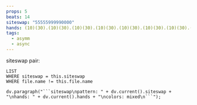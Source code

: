 ```yaml
---
props: 5
beats: 14
siteswap: "55555999990000"
hands: (10)(30).(10)(30).(10)(30).(10)(30).(10)(30).(10)(30).(10)(30).(10)(30).(10)(20).(10)(20).(20)(20).(20)(20).(20)(30).(20)(30).
tags:
  - asymm
  - async
---
```


siteswap pair:
```dataview
LIST
WHERE siteswap = this.siteswap
WHERE file.name != this.file.name
```
```dataviewjs
dv.paragraph("```siteswap\npattern: " + dv.current().siteswap + "\nhands: " + dv.current().hands + "\ncolors: mixed\n```");
```
